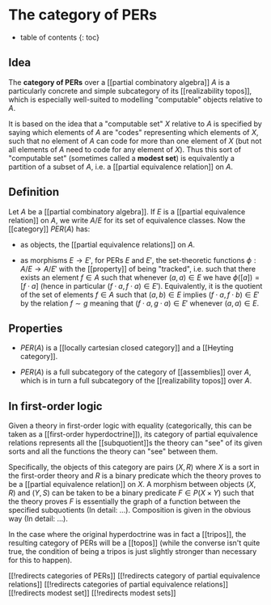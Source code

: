 # The category of PERs

* table of contents
{: toc}

## Idea

The **category of PERs** over a [[partial combinatory algebra]] $A$ is a particularly concrete and simple subcategory of its [[realizability topos]], which is especially well-suited to modelling "computable" objects relative to $A$.

It is based on the idea that a "computable set" $X$ relative to $A$ is specified by saying which elements of $A$ are "codes" representing which elements of $X$, such that no element of $A$ can code for more than one element of $X$ (but not all elements of $A$ need to code for any element of $X$).  Thus this sort of "computable set" (sometimes called a **modest set**) is equivalently a partition of a subset of $A$, i.e. a [[partial equivalence relation]] on $A$.

## Definition

Let $A$ be a [[partial combinatory algebra]].  If $E$ is a [[partial equivalence relation]] on $A$, we write $A/E$ for its set of equivalence classes.  Now the [[category]] $PER(A)$ has:

* as objects, the [[partial equivalence relations]] on $A$.

* as morphisms $E\to E'$, for PERs $E$ and $E'$, the set-theoretic functions $\phi:A/E \to A/E'$ with the [[property]] of being "tracked", i.e. such that there exists an element $f\in A$ such that whenever $(a,a)\in E$ we have $\phi([a]) = [f\cdot a]$ (hence in particular $(f\cdot a,f\cdot a)\in E'$).  Equivalently, it is the quotient of the set of elements $f\in A$ such that $(a,b)\in E$ implies $(f\cdot a,f\cdot b)\in E'$ by the relation $f\sim g$ meaning that $(f\cdot a,g\cdot a)\in E'$ whenever $(a,a)\in E$.

## Properties

* $PER(A)$ is a [[locally cartesian closed category]] and a [[Heyting category]].

* $PER(A)$ is a full subcategory of the category of [[assemblies]] over $A$, which is in turn a full subcategory of the [[realizability topos]] over $A$.

## In first-order logic

Given a theory in first-order logic with equality (categorically, this can be taken as a [[first-order hyperdoctrine]]), its category of partial equivalence relations represents all the [[subquotient]]s the theory can "see" of its given sorts and all the functions the theory can "see" between them.

Specifically, the objects of this category are pairs $(X, R)$ where $X$ is a sort in the first-order theory and $R$ is a binary predicate which the theory proves to be a [[partial equivalence relation]] on $X$. A morphism between objects $(X, R)$ and $(Y, S)$ can be taken to be a binary predicate $F \in P(X \times Y)$ such that the theory proves $F$ is essentially the graph of a function between the specified subquotients (In detail: ...). Composition is given in the obvious way (In detail: ...).

In the case where the original hyperdoctrine was in fact a [[tripos]], the resulting category of PERs will be a [[topos]] (while the converse isn't quite true, the condition of being a tripos is just slightly stronger than necessary for this to happen).

[[!redirects categories of PERs]]
[[!redirects category of partial equivalence relations]]
[[!redirects categories of partial equivalence relations]]
[[!redirects modest set]]
[[!redirects modest sets]]
